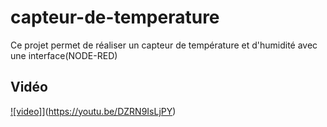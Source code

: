 # capteur-de-temperature
 
 Ce projet permet de réaliser un capteur de température et d'humidité avec une interface(NODE-RED)
 
 ## Vidéo 
 
 [![video]](https://img.youtube.com/vi/DZRN9IsLjPY/0.jpg)](https://youtu.be/DZRN9IsLjPY)
 
 
